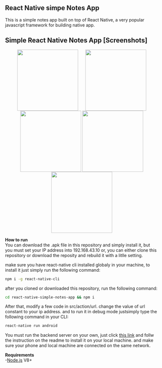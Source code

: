 ## React Native simpe Notes App  
This is a simple notes app built on top of React Native, a very popular javascript framework for building native app. 
  
## Simple React Native Notes App [Screenshots]
<p align="center">
    <img src="https://user-images.githubusercontent.com/43369306/60768885-7b70d500-a0f3-11e9-9efc-f98ca7421bc1.jpg" width=200 align="center" style="margin-right:20px"/>
    <img src="https://user-images.githubusercontent.com/43369306/60769125-52057880-a0f6-11e9-923f-abf69874c498.jpg" width=200 align="center"/>
    <img src="https://user-images.githubusercontent.com/43369306/60769143-85e09e00-a0f6-11e9-8fb8-d29d57432a9d.jpg" width=200 align="center"/>
    <img src="https://user-images.githubusercontent.com/43369306/60769196-fe475f00-a0f6-11e9-9892-35fe45361c61.jpg" width=200 align="center"/>
    <img src="https://user-images.githubusercontent.com/43369306/60769190-e7a10800-a0f6-11e9-9033-c8ac4b5b71c6.jpg" width=200 align="center"/>
</p>
  
**How to run**  
You can download the .apk file in this repository and simply install it, but you must set your IP address into 192.168.43.10 or, you can either clone this repository or download the reposity and rebuild it with a litlle setting.  
  
make sure you have react-native cli installed globaly in your machine, to install it just simply run the following command:
  
```sh
npm i -g react-native-cli
```
  
after you cloned or downloaded this repository, run the following command: 
  
```sh
cd react-native-simple-notes-app && npm i
```
  
After that, modify a few code in src/action/url. change the value of url constant to your ip address.
and to run it in debug mode justsimply type the following command in your CLI: 
  
```sh
react-native run android
```
  
You must run the backend server on your own, just click [this link](https://github.com/kevinmartinda/express-notes-api) and follw the instruction on the readme to install it on your local machine. and make sure your phone and local machine are connected on the same network.  
  
**Requirements**  
-[Node.js](https://nodejs.org/en/) V8+